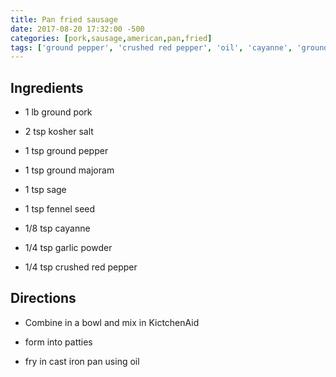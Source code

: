 ```yaml
---
title: Pan fried sausage
date: 2017-08-20 17:32:00 -500
categories: [pork,sausage,american,pan,fried]
tags: ['ground pepper', 'crushed red pepper', 'oil', 'cayanne', 'ground pork', 'kosher salt', 'patties', 'garlic powder', 'kictchenaid', 'ground majoram', 'cast iron pan', 'sage', 'fennel seed']
---
```


## Ingredients

-   1 lb ground pork

-   2 tsp kosher salt

-   1 tsp ground pepper

-   1 tsp ground majoram

-   1 tsp sage

-   1 tsp fennel seed

-   1/8 tsp cayanne

-   1/4 tsp garlic powder

-   1/4 tsp crushed red pepper



## Directions

-   Combine in a bowl and mix in KictchenAid

-   form into patties

-   fry in cast iron pan using oil

